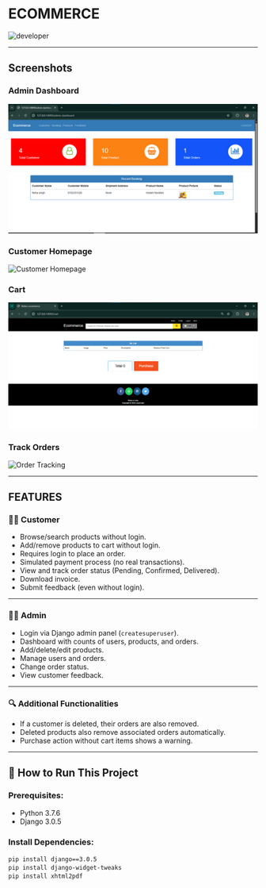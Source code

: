 # ECOMMERCE
![developer](https://img.shields.io/badge/Developed%20By%20%3A-Neha-blue)

---

## Screenshots

### Admin Dashboard
![Admin Dashboard](static/screenshots/admin_dashboard.png)

### Customer Homepage
![Customer Homepage](static/screenshots/customer_home.png)

### Cart
![Cart Page](static/screenshots/cart.png)

### Track Orders
![Order Tracking](static/screenshots/orders.png)

---

## FEATURES

### 👩‍💼 Customer
- Browse/search products without login.
- Add/remove products to cart without login.
- Requires login to place an order.
- Simulated payment process (no real transactions).
- View and track order status (Pending, Confirmed, Delivered).
- Download invoice.
- Submit feedback (even without login).

---

### 🧑‍💼 Admin
- Login via Django admin panel (`createsuperuser`).
- Dashboard with counts of users, products, and orders.
- Add/delete/edit products.
- Manage users and orders.
- Change order status.
- View customer feedback.

---

### 🔍 Additional Functionalities
- If a customer is deleted, their orders are also removed.
- Deleted products also remove associated orders automatically.
- Purchase action without cart items shows a warning.

---

## 🚀 How to Run This Project

### Prerequisites:
- Python 3.7.6
- Django 3.0.5

### Install Dependencies:
```bash
pip install django==3.0.5
pip install django-widget-tweaks
pip install xhtml2pdf
